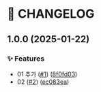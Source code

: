 # 🚦 CHANGELOG

## 1.0.0 (2025-01-22)

### ✨ Features

* 01 추가 ([#1](https://github.com/PureumKang/semantic-release-test/issues/1)) ([8f0fd03](https://github.com/PureumKang/semantic-release-test/commit/8f0fd03c8a403551bd00103dfbf27e39eeb5ac5f))
* 02 ([#2](https://github.com/PureumKang/semantic-release-test/issues/2)) ([ec083ea](https://github.com/PureumKang/semantic-release-test/commit/ec083ea5774ac57ca6ad9608ea33ae1798e71101))
